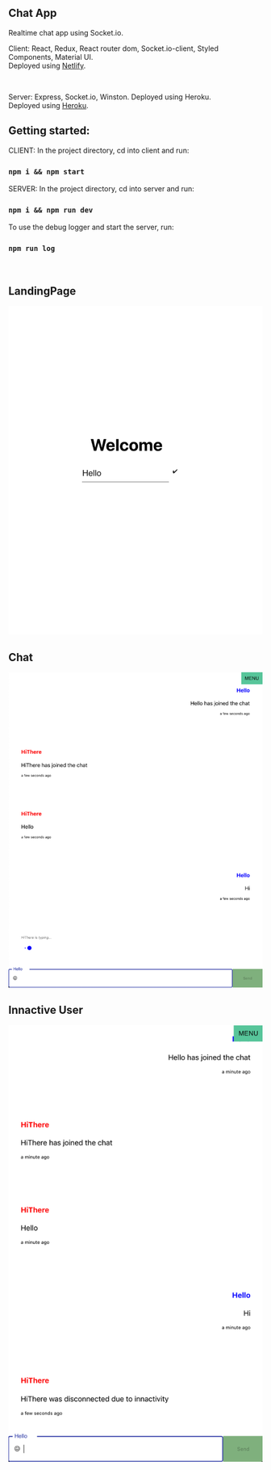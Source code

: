 ## Chat App

Realtime chat app using Socket.io.
<br/>

Client:
React, Redux, React router dom, Socket.io-client, Styled Components, Material UI. 
<br/>
Deployed using [Netlify](https://5e945db595f5da7b2445495f--scapigliata-chat-app-client.netlify.com/).

<br/>

Server: Express, Socket.io, Winston. Deployed using Heroku. 
<br/>
Deployed using [Heroku](https://scapigliata-chat-app-server.herokuapp.com/).

## Getting started:

CLIENT: In the project directory, cd into client and run:

### `npm i && npm start`

SERVER: In the project directory, cd into server and run:

### `npm i && npm run dev`

To use the debug logger and start the server, run:

### `npm run log`

<br/>

## LandingPage

![LandingPage](LandingPage.png)

## Chat
![Chat](Chat.png)

## Innactive User
![Innactive User](InnactiveUser.png)

